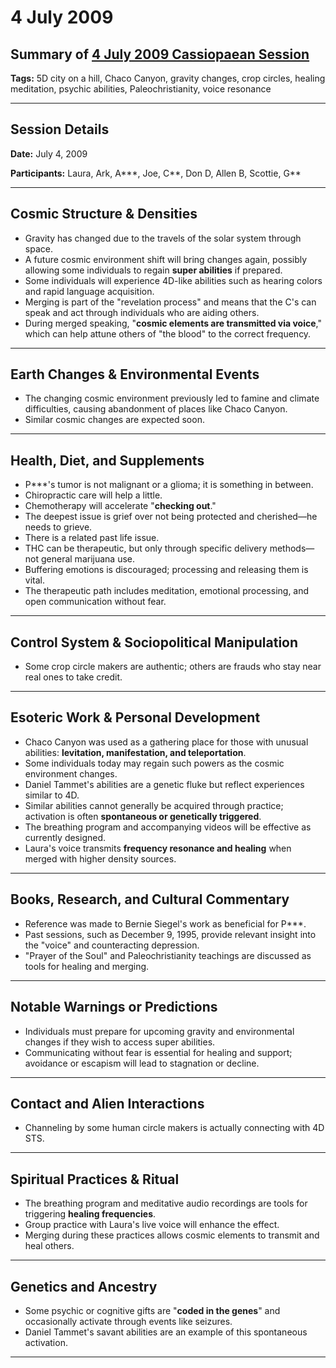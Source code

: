 # 4 July 2009

## Summary of [4 July 2009 Cassiopaean Session](https://cassiopaea.org/forum/threads/session-4-july-2009.12958/)

**Tags:** 5D city on a hill, Chaco Canyon, gravity changes, crop circles, healing meditation, psychic abilities, Paleochristianity, voice resonance

---

## Session Details

**Date:** July 4, 2009

**Participants:** Laura, Ark, A***, Joe, C**, Don D, Allen B, Scottie, G**

---

## Cosmic Structure & Densities

- Gravity has changed due to the travels of the solar system through space.
- A future cosmic environment shift will bring changes again, possibly allowing some individuals to regain **super abilities** if prepared.
- Some individuals will experience 4D-like abilities such as hearing colors and rapid language acquisition.
- Merging is part of the "revelation process" and means that the C's can speak and act through individuals who are aiding others.
- During merged speaking, "**cosmic elements are transmitted via voice**," which can help attune others of "the blood" to the correct frequency.

---

## Earth Changes & Environmental Events

- The changing cosmic environment previously led to famine and climate difficulties, causing abandonment of places like Chaco Canyon.
- Similar cosmic changes are expected soon.

---

## Health, Diet, and Supplements

- P***'s tumor is not malignant or a glioma; it is something in between.
- Chiropractic care will help a little.
- Chemotherapy will accelerate "**checking out**."
- The deepest issue is grief over not being protected and cherished—he needs to grieve.
- There is a related past life issue.
- THC can be therapeutic, but only through specific delivery methods—not general marijuana use.
- Buffering emotions is discouraged; processing and releasing them is vital.
- The therapeutic path includes meditation, emotional processing, and open communication without fear.

---

## Control System & Sociopolitical Manipulation

- Some crop circle makers are authentic; others are frauds who stay near real ones to take credit.

---

## Esoteric Work & Personal Development

- Chaco Canyon was used as a gathering place for those with unusual abilities: **levitation, manifestation, and teleportation**.
- Some individuals today may regain such powers as the cosmic environment changes.
- Daniel Tammet's abilities are a genetic fluke but reflect experiences similar to 4D.
- Similar abilities cannot generally be acquired through practice; activation is often **spontaneous or genetically triggered**.
- The breathing program and accompanying videos will be effective as currently designed.
- Laura's voice transmits **frequency resonance and healing** when merged with higher density sources.

---

## Books, Research, and Cultural Commentary

- Reference was made to Bernie Siegel's work as beneficial for P***.
- Past sessions, such as December 9, 1995, provide relevant insight into the "voice" and counteracting depression.
- "Prayer of the Soul" and Paleochristianity teachings are discussed as tools for healing and merging.

---

## Notable Warnings or Predictions

- Individuals must prepare for upcoming gravity and environmental changes if they wish to access super abilities.
- Communicating without fear is essential for healing and support; avoidance or escapism will lead to stagnation or decline.

---

## Contact and Alien Interactions

- Channeling by some human circle makers is actually connecting with 4D STS.

---

## Spiritual Practices & Ritual

- The breathing program and meditative audio recordings are tools for triggering **healing frequencies**.
- Group practice with Laura's live voice will enhance the effect.
- Merging during these practices allows cosmic elements to transmit and heal others.

---

## Genetics and Ancestry

- Some psychic or cognitive gifts are "**coded in the genes**" and occasionally activate through events like seizures.
- Daniel Tammet's savant abilities are an example of this spontaneous activation.

---

